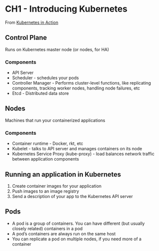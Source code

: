 # CH1 - Introducing Kubernetes

From [Kubernetes in Action](https://www.manning.com/books/kubernetes-in-action)

## Control Plane

Runs on Kubernetes master node (or nodes, for HA)

### Components

- API Server
- Scheduler - schedules your pods
- Controller Manager - Performs cluster-level functions, like replicating components, tracking worker nodes, handling node failures, etc
- Etcd - Distributed data store

## Nodes

Machines that run your containerized applications

### Components

- Container runtime - Docker, rkt, etc
- Kubelet - talks to API server and manages containers on its node
- Kubernetes Service Proxy (kube-proxy) - load balances network traffic between application components

## Running an application in Kubernetes

1. Create container images for your application
2. Push images to an image registry
3. Send a description of your app to the Kubernetes API server

## Pods

- A pod is a group of containers. You can have different (but usually closely related) containers in a pod
- A pod’s containers are always run on the same host
- You can replicate a pod on multiple nodes, if you need more of a container
